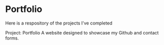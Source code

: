# Portfolio
Here is a respository of the projects I've completed 

Project: Portfolio
A website designed to showcase my Github and contact forms.
